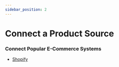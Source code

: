 ```yaml
---
sidebar_position: 2
---
```


# Connect a Product Source

### Connect Popular E-Commerce Systems

- [Shopify](/tools/enthusiast/docs/plugins/shopify-integration)
